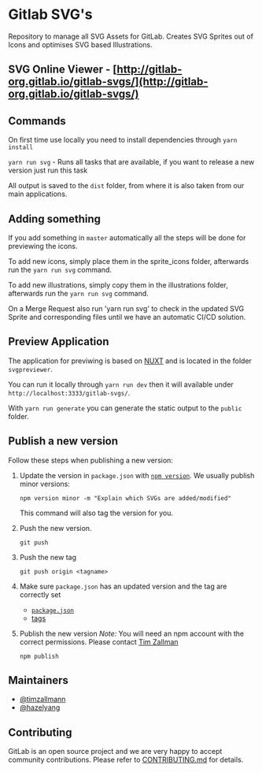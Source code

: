 # Gitlab SVG's

Repository to manage all SVG Assets for GitLab. Creates SVG Sprites out of Icons and optimises SVG based Illustrations.

## SVG Online Viewer - [http://gitlab-org.gitlab.io/gitlab-svgs/](http://gitlab-org.gitlab.io/gitlab-svgs/)

## Commands

On first time use locally you need to install dependencies through `yarn install`

`yarn run svg` - Runs all tasks that are available, if you want to release a new version just run this task

All output is saved to the `dist` folder, from where it is also taken from our main applications.

## Adding something

If you add something in `master` automatically all the steps will be done for previewing the icons.

To add new icons, simply place them in the sprite_icons folder, afterwards run the `yarn run svg` command.

To add new illustrations, simply copy them in the illustrations folder, afterwards run the `yarn run svg` command.

On a Merge Request also run 'yarn run svg' to check in the updated SVG Sprite and corresponding files until we have an automatic CI/CD solution.

## Preview Application

The application for previwing is based on [NUXT](https://nuxtjs.org/) and is located in the folder `svgpreviewer`.

You can run it locally through `yarn run dev` then it will available under `http://localhost:3333/gitlab-svgs/`.

With `yarn run generate` you can generate the static output to the `public` folder.

## Publish a new version
Follow these steps when publishing a new version:
1. Update the version in `package.json` with [`npm version`](https://docs.npmjs.com/cli/version). We usually publish minor versions:
    ```
    npm version minor -m "Explain which SVGs are added/modified"
    ```

    This command will also tag the version for you.

1. Push the new version. 
    ```
    git push
    ```
1. Push the new tag
    ```
    git push origin <tagname>
    ```
1. Make sure `package.json` has an updated version and the tag are correctly set
    * [`package.json`](https://gitlab.com/gitlab-org/gitlab-svgs/blob/master/package.json)
    * [tags](https://gitlab.com/gitlab-org/gitlab-svgs/tags)

1. Publish the new version
   _Note:_ You will need an npm account with the correct permissions. Please contact [Tim Zallman](https://about.gitlab.com/team/#tpmtim)
    ```
    npm publish
    ```

## Maintainers

- [@timzallmann](https://gitlab.com/timzallmann)
- [@hazelyang](https://gitlab.com/hazelyang)

## Contributing

GitLab is an open source project and we are very happy to accept community contributions. Please refer to [CONTRIBUTING.md](/CONTRIBUTING.md) for details.

